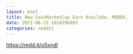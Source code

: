 ```yaml
--- 
layout: post 
title: New CoinMarketCap Earn Availabe. MOBOX. 
date: 2021-06-22 1624396993 
categories: reddit 
--- 
```

https://redd.it/o5xndl